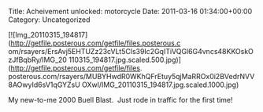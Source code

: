 Title: Acheivement unlocked: motorcycle
Date: 2011-03-16 01:34:00+00:00
Category: Uncategorized

  
[![Img_20110315_194817](http://getfile.posterous.com/getfile/files.posterous.c
om/rsayers/ErsAvj5EHTUZz23cVLt5Cls39Ic2GqITiVQGl6G4vncs48KKOskOzJfBqbRy/IMG_20
110315_194817.jpg.scaled.500.jpg)](http://getfile.posterous.com/getfile/files.
posterous.com/rsayers/MUBYHwdR0WKhQFrEtuy5qjMaRROx0i2BVedrNVV8AOwyId6sV1qGYZsU
OXwl/IMG_20110315_194817.jpg.scaled.1000.jpg)

  

My new-to-me 2000 Buell Blast.  Just rode in traffic for the first time!

